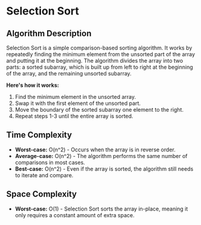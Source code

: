 # Selection Sort

## Algorithm Description

Selection Sort is a simple comparison-based sorting algorithm. It works by repeatedly finding the minimum element from the unsorted part of the array and putting it at the beginning. The algorithm divides the array into two parts: a sorted subarray, which is built up from left to right at the beginning of the array, and the remaining unsorted subarray.

**Here's how it works:**

1.  Find the minimum element in the unsorted array.
2.  Swap it with the first element of the unsorted part.
3.  Move the boundary of the sorted subarray one element to the right.
4.  Repeat steps 1-3 until the entire array is sorted.

## Time Complexity

*   **Worst-case:** O(n^2) - Occurs when the array is in reverse order.
*   **Average-case:** O(n^2) - The algorithm performs the same number of comparisons in most cases.
*   **Best-case:** O(n^2) - Even if the array is sorted, the algorithm still needs to iterate and compare.

## Space Complexity

*   **Worst-case:** O(1) - Selection Sort sorts the array in-place, meaning it only requires a constant amount of extra space.